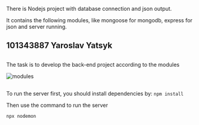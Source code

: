 There is Nodejs project with database connection and json output.

It contains the following modules, like mongoose for mongodb, express for json and server running.




## 101343887 Yaroslav Yatsyk

##

The task is to develop the back-end project according to the modules

![modules](https://user-images.githubusercontent.com/31794068/197316874-4f1f98e6-fafb-4c3d-b891-cf5fd12160f1.png)

##
To run the server first, you should install dependencies by:
```npm install```

Then use the command to run the server

```npx nodemon```
